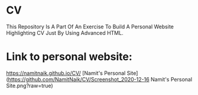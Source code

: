 # CV
This Repository Is A Part Of An Exercise To Build A Personal Website Highlighting CV Just By Using Advanced HTML.
# Link to personal website:
https://namitnaik.github.io/CV/
[Namit's Personal Site](https://github.com/NamitNaik/CV/Screenshot_2020-12-16 Namit's Personal Site.png?raw=true)

